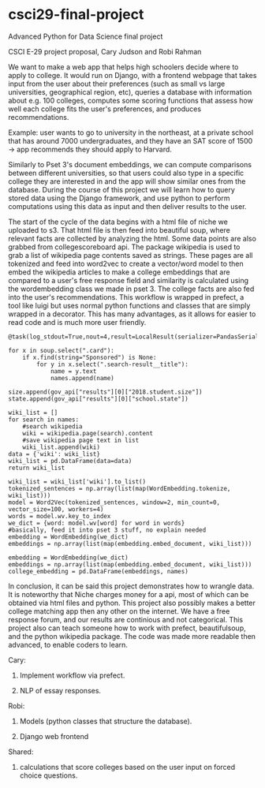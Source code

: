 # csci29-final-project
Advanced Python for Data Science final project

CSCI E-29 project proposal, Cary Judson and Robi Rahman

We want to make a web app that helps high schoolers decide where to apply to college. It would run on Django, with a frontend webpage that takes input from the user about their preferences (such as small vs large universities, geographical region, etc), queries a database with information about e.g. 100 colleges, computes some scoring functions that assess how well each college fits the user's preferences, and produces recommendations.

Example: user wants to go to university in the northeast, at a private school that has around 7000 undergraduates, and they have an SAT score of 1500 -> app recommends they should apply to Harvard.

Similarly to Pset 3's document embeddings, we can compute comparisons between different universities, so that users could also type in a specific college they are interested in and the app will show similar ones from the database. During the course of this project we will learn how to query stored data using the Django framework, and use python to perform computations using this data as input and then deliver results to the user.

The start of the cycle of the data begins with a html file of niche we uploaded to s3. That html file is then feed into beautiful soup, where relevant facts are collected by analyzing the html. Some data points are also grabbed from collegescoreboard api. The package wikipedia is used to grab a list of wikipedia page contents saved as strings. These pages are all tokenized and feed into word2vec to create a vector/word model to then embed the wikipedia articles to make a college embeddings that are compared to a user's free response field and similarity is calculated using the wordembedding class we made in pset 3. The college facts are also fed into the user's recommendations. This workflow is wrapped in prefect, a tool like luigi but uses normal python functions and classes that are simply wrapped in a decorator. This has many advantages, as it allows for easier to read code and is much more user friendly. 


    @task(log_stdout=True,nout=4,result=LocalResult(serializer=PandasSerializer(file_type='csv'),dir='./',location="facts.csv"))

    for x in soup.select(".card"):
        if x.find(string="Sponsored") is None:
            for y in x.select(".search-result__title"):
                name = y.text
                names.append(name)
                
    size.append(gov_api["results"][0]["2018.student.size"])
    state.append(gov_api["results"][0]["school.state"])

    wiki_list = []
    for search in names:
        #search wikipedia
        wiki = wikipedia.page(search).content
        #save wikipedia page text in list
        wiki_list.append(wiki)
    data = {'wiki': wiki_list}
    wiki_list = pd.DataFrame(data=data)
    return wiki_list

    wiki_list = wiki_list['wiki'].to_list()
    tokenized_sentences = np.array(list(map(WordEmbedding.tokenize, wiki_list)))
    model = Word2Vec(tokenized_sentences, window=2, min_count=0, vector_size=100, workers=4)
    words = model.wv.key_to_index
    we_dict = {word: model.wv[word] for word in words}
    #basically, feed it into pset 3 stuff, no explain needed
    embedding = WordEmbedding(we_dict)
    embeddings = np.array(list(map(embedding.embed_document, wiki_list)))

    embedding = WordEmbedding(we_dict)
    embeddings = np.array(list(map(embedding.embed_document, wiki_list)))
    college_embedding = pd.DataFrame(embeddings, names)

In conclusion, it can be said this project demonstrates how to wrangle data. It is noteworthy that Niche charges money for a api, most of which can be obtained via html files and python. This project also possibly makes a better college matching app then any other on the internet. We have a free response forum, and our results are continious and not categorical. This project also can teach someone how to work with prefect, beautifulsoup, and the python wikipedia package. The code was made more readable then advanced, to enable coders to learn.


Cary:

1. Implement workflow via prefect.

2. NLP of essay responses.

Robi:

1. Models (python classes that structure the database).

2. Django web frontend

Shared:

1. calculations that score colleges based on the user input on forced choice questions.
